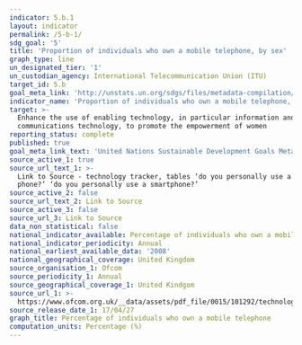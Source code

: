 ```yaml
---
indicator: 5.b.1
layout: indicator
permalink: /5-b-1/
sdg_goal: '5'
title: 'Proportion of individuals who own a mobile telephone, by sex'
graph_type: line
un_designated_tier: '1'
un_custodian_agency: International Telecommunication Union (ITU)
target_id: 5.b
goal_meta_link: 'http://unstats.un.org/sdgs/files/metadata-compilation/Metadata-Goal-5.pdf'
indicator_name: 'Proportion of individuals who own a mobile telephone, by sex'
target: >-
  Enhance the use of enabling technology, in particular information and
  communications technology, to promote the empowerment of women
reporting_status: complete
published: true
goal_meta_link_text: 'United Nations Sustainable Development Goals Metadata: 5.b.1'
source_active_1: true
source_url_text_1: >-
  Link to Source - technology tracker, tables ‘do you personally use a mobile
  phone?’ ‘do you personally use a smartphone?’
source_active_2: false
source_url_text_2: Link to Source
source_active_3: false
source_url_3: Link to Source
data_non_statistical: false
national_indicator_available: Percentage of individuals who own a mobile telephone
national_indicator_periodicity: Annual
national_earliest_available_data: '2008'
national_geographical_coverage: United Kingdom
source_organisation_1: Ofcom
source_periodicity_1: Annual
source_geographical_coverage_1: United Kindgom
source_url_1: >-
  https://www.ofcom.org.uk/__data/assets/pdf_file/0015/101292/technology-tracker-data-tables-h1-2017.pdf
source_release_date_1: 17/04/27
graph_title: Percentage of individuals who own a mobile telephone
computation_units: Percentage (%)
---
```

